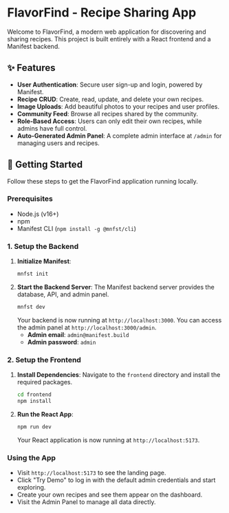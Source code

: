 # FlavorFind - Recipe Sharing App

Welcome to FlavorFind, a modern web application for discovering and sharing recipes. This project is built entirely with a React frontend and a Manifest backend.

## ✨ Features

- **User Authentication**: Secure user sign-up and login, powered by Manifest.
- **Recipe CRUD**: Create, read, update, and delete your own recipes.
- **Image Uploads**: Add beautiful photos to your recipes and user profiles.
- **Community Feed**: Browse all recipes shared by the community.
- **Role-Based Access**: Users can only edit their own recipes, while admins have full control.
- **Auto-Generated Admin Panel**: A complete admin interface at `/admin` for managing users and recipes.

## 🚀 Getting Started

Follow these steps to get the FlavorFind application running locally.

### Prerequisites

- Node.js (v16+)
- npm
- Manifest CLI (`npm install -g @mnfst/cli`)

### 1. Setup the Backend

1.  **Initialize Manifest**:
    ```bash
    mnfst init
    ```
2.  **Start the Backend Server**:
    The Manifest backend server provides the database, API, and admin panel.
    ```bash
    mnfst dev
    ```
    Your backend is now running at `http://localhost:3000`.
    You can access the admin panel at `http://localhost:3000/admin`.
    - **Admin email**: `admin@manifest.build`
    - **Admin password**: `admin`

### 2. Setup the Frontend

1.  **Install Dependencies**:
    Navigate to the `frontend` directory and install the required packages.
    ```bash
    cd frontend
    npm install
    ```

2.  **Run the React App**:
    ```bash
    npm run dev
    ```
    Your React application is now running at `http://localhost:5173`.

### Using the App

- Visit `http://localhost:5173` to see the landing page.
- Click "Try Demo" to log in with the default admin credentials and start exploring.
- Create your own recipes and see them appear on the dashboard.
- Visit the Admin Panel to manage all data directly.
